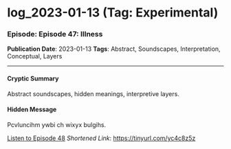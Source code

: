 # log_2023-01-13 (Tag: Experimental)

### Episode: Episode 47: Illness

**Publication Date**: 2023-01-13
**Tags**: Abstract, Soundscapes, Interpretation, Conceptual, Layers

---

#### Cryptic Summary
Abstract soundscapes, hidden meanings, interpretive layers.

#### Hidden Message
Pcvluncihm ywbi ch wixyx bulgihs.

[Listen to Episode 48](https://tinyurl.com/yc4c8z5z)
*Shortened Link*: https://tinyurl.com/yc4c8z5z
